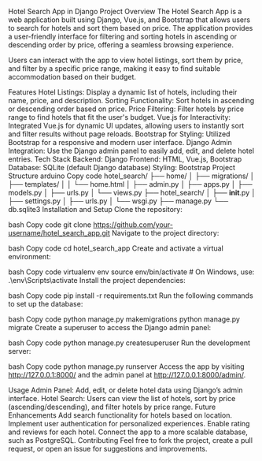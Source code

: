 Hotel Search App in Django
Project Overview
The Hotel Search App is a web application built using Django, Vue.js, and Bootstrap that allows users to search for hotels and sort them based on price. The application provides a user-friendly interface for filtering and sorting hotels in ascending or descending order by price, offering a seamless browsing experience.

Users can interact with the app to view hotel listings, sort them by price, and filter by a specific price range, making it easy to find suitable accommodation based on their budget.

Features
Hotel Listings: Display a dynamic list of hotels, including their name, price, and description.
Sorting Functionality: Sort hotels in ascending or descending order based on price.
Price Filtering: Filter hotels by price range to find hotels that fit the user's budget.
Vue.js for Interactivity: Integrated Vue.js for dynamic UI updates, allowing users to instantly sort and filter results without page reloads.
Bootstrap for Styling: Utilized Bootstrap for a responsive and modern user interface.
Django Admin Integration: Use the Django admin panel to easily add, edit, and delete hotel entries.
Tech Stack
Backend: Django
Frontend: HTML, Vue.js, Bootstrap
Database: SQLite (default Django database)
Styling: Bootstrap
Project Structure
arduino
Copy code
hotel_search/
├── home/
│   ├── migrations/
│   ├── templates/
│   │   └── home.html
│   ├── admin.py
│   ├── apps.py
│   ├── models.py
│   ├── urls.py
│   └── views.py
├── hotel_search/
│   ├── __init__.py
│   ├── settings.py
│   ├── urls.py
│   └── wsgi.py
├── manage.py
└── db.sqlite3
Installation and Setup
Clone the repository:

bash
Copy code
git clone https://github.com/your-username/hotel_search_app.git
Navigate to the project directory:

bash
Copy code
cd hotel_search_app
Create and activate a virtual environment:

bash
Copy code
virtualenv env
source env/bin/activate  # On Windows, use: .\env\Scripts\activate
Install the project dependencies:

bash
Copy code
pip install -r requirements.txt
Run the following commands to set up the database:

bash
Copy code
python manage.py makemigrations
python manage.py migrate
Create a superuser to access the Django admin panel:

bash
Copy code
python manage.py createsuperuser
Run the development server:

bash
Copy code
python manage.py runserver
Access the app by visiting http://127.0.0.1:8000/ and the admin panel at http://127.0.0.1:8000/admin/.

Usage
Admin Panel: Add, edit, or delete hotel data using Django’s admin interface.
Hotel Search: Users can view the list of hotels, sort by price (ascending/descending), and filter hotels by price range.
Future Enhancements
Add search functionality for hotels based on location.
Implement user authentication for personalized experiences.
Enable rating and reviews for each hotel.
Connect the app to a more scalable database, such as PostgreSQL.
Contributing
Feel free to fork the project, create a pull request, or open an issue for suggestions and improvements.
